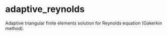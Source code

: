# adaptive_reynolds
Adaptive triangular finite elements solution for Reynolds equation (Gakerkin method).
